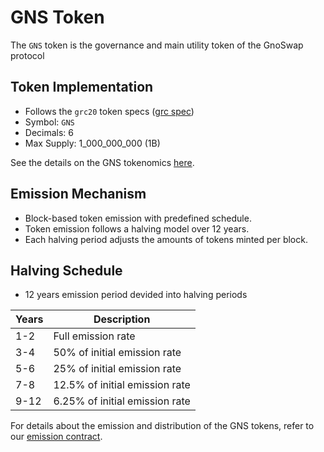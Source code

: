 # GNS Token

The `GNS` token is the governance and main utility token of the GnoSwap protocol

## Token Implementation

- Follows the `grc20` token specs ([grc spec](https://github.com/gnolang/gno/tree/master/examples/gno.land/p/demo/grc))
- Symbol: `GNS`
- Decimals: 6
- Max Supply: 1_000_000_000 (1B)

See the details on the GNS tokenomics [here](https://docs.gnoswap.io/gnoswap-token/whats-gns).

## Emission Mechanism

- Block-based token emission with predefined schedule.
- Token emission follows a halving model over 12 years.
- Each halving period adjusts the amounts of tokens minted per block.

## Halving Schedule

- 12 years emission period devided into halving periods

| Years | Description |
| --- | --- |
| 1-2 | Full emission rate |
| 3-4 | 50% of initial emission rate |
| 5-6 | 25% of initial emission rate |
| 7-8 | 12.5% of initial emission rate |
| 9-12 | 6.25% of initial emission rate |

For details about the emission and distribution of the GNS tokens, refer to our [emission contract](https://github.com/gnoswap-labs/gnoswap/tree/main/contract/r/gnoswap/emission).
